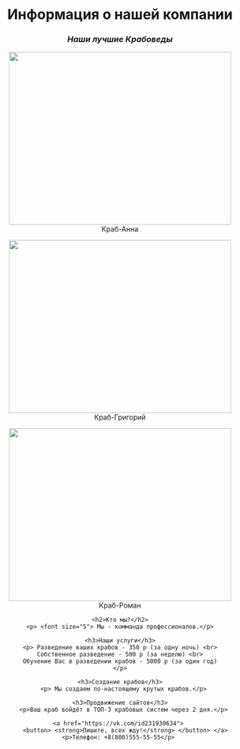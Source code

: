<html>
 <head>
  <meta charset="utf-8">
  <title>Бизнес с нуля</title>
 </head>
 
 <body>
  <center> <h1> <strong>Информация о нашей компании</strong> </h1>
  <p> <h3> <em>Наши лучшие Крабоведы</em> </h3> </p> 
	<p> <img src="https://funik.ru/wp-content/uploads/2019/07/02b429d56e5557f2629e.jpg" 
	height="350" width="450" align="Botton"> <br> Краб-Анна </p>
	<p> <img src="https://img.allzip.org/g/64/orig/7525047.jpg"
		height="350" width="450" align="Botton"> <br> Краб-Григорий </p>
	<p> <img src="https://sun9-35.userapi.com/impg/bx5LvIYamesdohNsMueFdPxgV6ITs1N_xN1C7g/MN_fnJoZDD8.jpg?size=1063x833&quality=96&sign=218e8864dd7035fed329d4cdd75ee076&c_uniq_tag=tMdFMRcWFwpqYhEaI3HFDfnpOalftWtP3tJxq1rs1uU&type=album"
		height="350" width="450" align="Botton"> <br> Краб-Роман </p>
    
    <h2>Кто мы?</h2>
	<p> <font size="5"> Мы - комманда профессионалов.</p>
    
    <h3>Наши услуги</h3>
    <p> Разведение ваших крабов - 350 р (за одну ночь) <br>
    Собственное разведение - 500 р (за неделю) <br>
    Обучение Вас в разведении крабов - 5000 р (за один год)
    </p>
	
	<h3>Создание крабов</h3>
	  <p> Мы создаем по-настоящему крутых крабов.</p>
	
	<h3>Продвижение сайтов</h3>
	  <p>Ваш краб войдёт в ТОП-3 крабовых систем через 2 дня.</p>
	  
	<a href="https://vk.com/id231930634"> 
		<button> <strong>Пишите, всех жду!</strong> </button> </a> 
	<p>Телефон: +8(800)555-55-55</p> 
